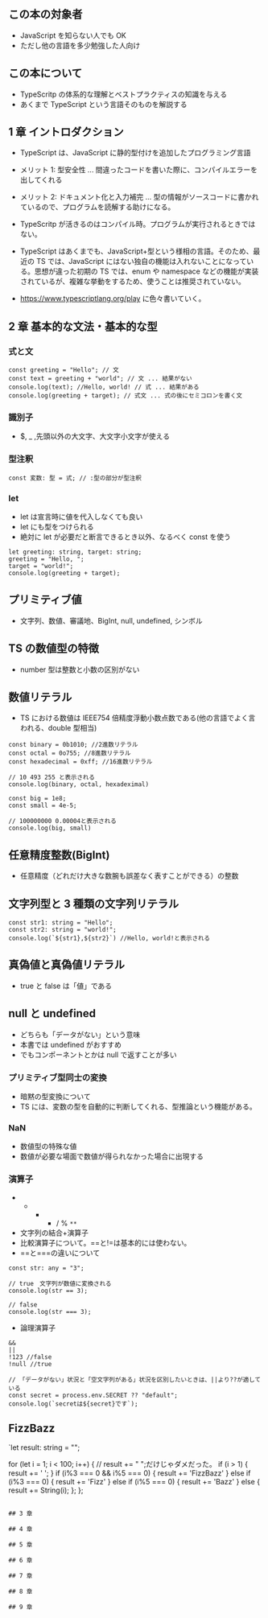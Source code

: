 ## この本の対象者

- JavaScript を知らない人でも OK
- ただし他の言語を多少勉強した人向け

## この本について

- TypeScritp の体系的な理解とベストプラクティスの知識を与える
- あくまで TypeScript という言語そのものを解説する

## 1 章 イントロダクション

- TypeScript は、JavaScript に静的型付けを追加したプログラミング言語
- メリット 1: 型安全性 ... 間違ったコードを書いた際に、コンパイルエラーを出してくれる
- メリット 2: ドキュメント化と入力補完 ... 型の情報がソースコードに書かれているので、プログラムを読解する助けになる。
- TypeScritp が活きるのはコンパイル時。プログラムが実行されるときではない。

- TypeScript はあくまでも、JavaScript+型という様相の言語。そのため、最近の TS では、JavaScript にはない独自の機能は入れないことになっている。思想が違った初期の TS では、enum や namespace などの機能が実装されているが、複雑な挙動をするため、使うことは推奨されていない。

- https://www.typescriptlang.org/play に色々書いていく。

## 2 章 基本的な文法・基本的な型

### 式と文

```
const greeting = "Hello"; // 文
const text = greeting + "world"; // 文 ... 結果がない
console.log(text); //Hello, world! // 式 ... 結果がある
console.log(greeting + target); // 式文 ... 式の後にセミコロンを書く文
```

### 識別子

- \$, \_ ,先頭以外の大文字、大文字小文字が使える

### 型注釈

```
const 変数: 型 = 式; // :型の部分が型注釈
```

### let

- let は宣言時に値を代入しなくても良い
- let にも型をつけられる
- 絶対に let が必要だと断言できるとき以外、なるべく const を使う

```
let greeting: string, target: string;
greeting = "Hello, ";
target = "world!";
console.log(greeting + target);
```

## プリミティブ値

- 文字列、数値、審議地、BigInt, null, undefined, シンボル

## TS の数値型の特徴

- number 型は整数と小数の区別がない

## 数値リテラル

- TS における数値は IEEE754 倍精度浮動小数点数である(他の言語でよく言われる、double 型相当)

```
const binary = 0b1010; //2進数リテラル
const octal = 0o755; //8進数リテラル
const hexadecimal = 0xff; //16進数リテラル

// 10 493 255 と表示される
console.log(binary, octal, hexadeximal)
```

```
const big = 1e8;
const small = 4e-5;

// 100000000 0.00004と表示される
console.log(big, small)
```

## 任意精度整数(BigInt)

- 任意精度（どれだけ大きな数腕も誤差なく表すことができる）の整数

## 文字列型と 3 種類の文字列リテラル

```
const str1: string = "Hello";
const str2: string = "world!";
console.log(`${str1},${str2}`) //Hello, world!と表示される
```

## 真偽値と真偽値リテラル

- true と false は「値」である

## null と undefined

- どちらも「データがない」という意味
- 本書では undefined がおすすめ
- でもコンポーネントとかは null で返すことが多い

### プリミティブ型同士の変換

- 暗黙の型変換について
- TS には、変数の型を自動的に判断してくれる、型推論という機能がある。

### NaN

- 数値型の特殊な値
- 数値が必要な場面で数値が得られなかった場合に出現する

### 演算子

- - - - / % `**`
- 文字列の結合+演算子
- 比較演算子について。==と!=は基本的には使わない。
- ==と===の違いについて

```
const str: any = "3";

// true　文字列が数値に変換される
console.log(str == 3);

// false
console.log(str === 3);
```

- 論理演算子

```
&&
||
!123 //false
!null //true

// 「データがない」状況と「空文字列がある」状況を区別したいときは、||より??が適している
const secret = process.env.SECRET ?? "default";
console.log(`secretは${secret}です`);
```

## FizzBazz

`let result: string = "";

for (let i = 1; i < 100; i++) {
// result += " ";だけじゃダメだった。
if (i > 1) {
result += ' ';
}
if (i%3 === 0 && i%5 === 0) {
result += 'FizzBazz'
} else if (i%3 === 0) {
result += 'Fizz'
} else if (i%5 === 0) {
result += 'Bazz'
} else {
result += String(i);
};
};

```

## 3 章

## 4 章

## 5 章

## 6 章

## 7 章

## 8 章

## 9 章

```

```

```
